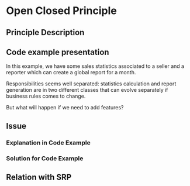 # Open Closed Principle

## Principle Description

## Code example presentation

In this example, we have some sales statistics associated to a seller and a reporter which can create a global report for a month.

Responsibilities seems well separated: statistics calculation and report generation are in two different classes that can evolve separately if business rules comes to change.

But what will happen if we need to add features?

## Issue

### Explanation in Code Example

### Solution for Code Example

## Relation with SRP
